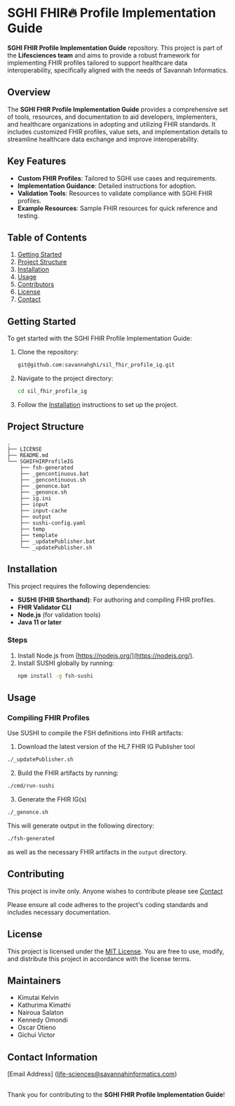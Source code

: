 # SGHI FHIR🔥 Profile Implementation Guide

**SGHI FHIR Profile Implementation Guide** repository. This project is part of the **Lifesciences team** and aims to provide a robust framework for implementing FHIR profiles tailored to support healthcare data interoperability, specifically aligned with the needs of Savannah Informatics.

## Overview

The **SGHI FHIR Profile Implementation Guide** provides a comprehensive set of tools, resources, and documentation to aid developers, implementers, and healthcare organizations in adopting and utilizing FHIR standards. It includes customized FHIR profiles, value sets, and implementation details to streamline healthcare data exchange and improve interoperability.

## Key Features

- **Custom FHIR Profiles**: Tailored to SGHI use cases and requirements.
- **Implementation Guidance**: Detailed instructions for adoption.
- **Validation Tools**: Resources to validate compliance with SGHI FHIR profiles.
- **Example Resources**: Sample FHIR resources for quick reference and testing.

## Table of Contents

1. [Getting Started](#getting-started)
2. [Project Structure](#project-structure)
3. [Installation](#installation)
4. [Usage](#usage)
5. [Contributors](#Maintainers)
6. [License](#license)
7. [Contact](#contact)

## Getting Started

To get started with the SGHI FHIR Profile Implementation Guide:

1. Clone the repository:
   ```bash
   git@github.com:savannahghi/sil_fhir_profile_ig.git
   ```
2. Navigate to the project directory:
   ```bash
   cd sil_fhir_profile_ig
   ```
3. Follow the [Installation](#installation) instructions to set up the project.

## Project Structure

```
.
├── LICENSE
├── README.md
└── SGHIFHIRProfileIG
    ├── fsh-generated
    ├── _gencontinuous.bat
    ├── _gencontinuous.sh
    ├── _genonce.bat
    ├── _genonce.sh
    ├── ig.ini
    ├── input
    ├── input-cache
    ├── output
    ├── sushi-config.yaml
    ├── temp
    ├── template
    ├── _updatePublisher.bat
    └── _updatePublisher.sh
```

## Installation

This project requires the following dependencies:

- **SUSHI (FHIR Shorthand)**: For authoring and compiling FHIR profiles.
- **FHIR Validator CLI**
- **Node.js** (for validation tools)
- **Java 11 or later**

### Steps

1. Install Node.js from [https://nodejs.org/](https://nodejs.org/).
2. Install SUSHI globally by running:
   ```bash
   npm install -g fsh-sushi
   ```

## Usage

### Compiling FHIR Profiles

Use SUSHI to compile the FSH definitions into FHIR artifacts:
1. Download the latest version of the HL7 FHIR IG Publisher tool
```bash
./_updatePublisher.sh                  
```

2. Build the FHIR artifacts by running:
```bash
./cmd/run-sushi
```
3. Generate the FHIR IG(s)
```bash
./_genonce.sh                     
```

This will generate output in the following directory:
```bash
./fsh-generated
```
as well as the necessary FHIR artifacts in the `output` directory.

## Contributing

This project is invite only. Anyone wishes to contribute please see [Contact](#contact)

Please ensure all code adheres to the project's coding standards and includes necessary documentation.

## License

This project is licensed under the [MIT License](LICENSE). You are free to use, modify, and distribute this project in accordance with the license terms.

## Maintainers
- Kimutai Kelvin
- Kathurima Kimathi
- Nairoua Salaton
- Kennedy Omondi
- Oscar Otieno
- Gichui Victor

## Contact Information
[Email Address] (life-sciences@savannahinformatics.com)

##
Thank you for contributing to the **SGHI FHIR Profile Implementation Guide**!
